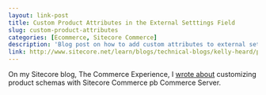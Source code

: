 ```yaml
---
layout: link-post
title: Custom Product Attributes in the External Setttings Field
slug: custom-product-attributes
categories: [Ecommerce, Sitecore Commerce]
description: 'Blog post on how to add custom attributes to external settings fields'
link: http://www.sitecore.net/learn/blogs/technical-blogs/kelly-heard/posts/2015/02/custom-product-attributes-and-the-externalsettings-field.aspx
---
```


On my Sitecore blog, The Commerce Experience, I [wrote about](http://www.sitecore.net/learn/blogs/technical-blogs/kelly-heard/posts/2015/02/custom-product-attributes-and-the-externalsettings-field.aspx) customizing product schemas with Sitecore Commerce pb Commerce Server.
